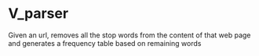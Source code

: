 # V_parser
Given an url, removes all the stop words from the content of that web page and generates a frequency table based on remaining words
